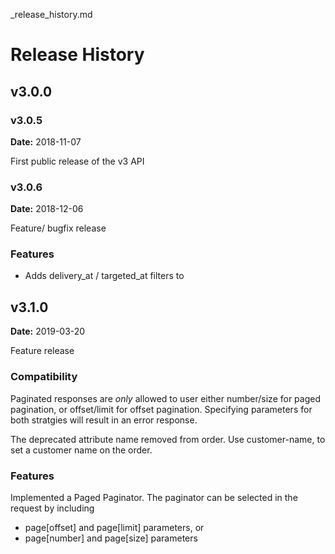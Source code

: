 _release_history.md
# Release History

## v3.0.0

### v3.0.5

**Date:** 2018-11-07

First public release of the v3 API

### v3.0.6

**Date:** 2018-12-06

Feature/ bugfix release

### Features

- Adds delivery_at / targeted_at filters to

## v3.1.0

**Date:** 2019-03-20

Feature release

### Compatibility

Paginated responses are _only_ allowed to user either number/size for paged pagination, or offset/limit for offset pagination. Specifying parameters for both stratgies will result in an error response.

The deprecated attribute name removed from order. Use customer-name, to set a customer name on the order.

### Features

Implemented a Paged Paginator. The paginator can be selected in the request by including

- page[offset] and page[limit] parameters, or
- page[number] and page[size] parameters
